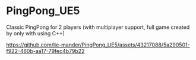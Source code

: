 # PingPong_UE5
Classic PingPong for 2 players (with multiplayer support, full game created by only with using C++)

https://github.com/lie-mander/PingPong_UE5/assets/43217088/5a290501-f922-460b-aa17-79fec4b79b22
